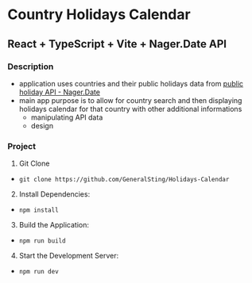 # Country Holidays Calendar

## React + TypeScript + Vite + Nager.Date API

### Description

- application uses countries and their public holidays data from [public holiday API - Nager.Date](https://date.nager.at/Api)
- main app purpose is to allow for country search and then displaying holidays calendar for that country with other additional informations
  - manipulating API data
  - design

### Project

1. Git Clone

- `git clone https://github.com/GeneralSting/Holidays-Calendar`

2. Install Dependencies:

- `npm install`

3. Build the Application:

- `npm run build`

4. Start the Development Server:

- `npm run dev`
